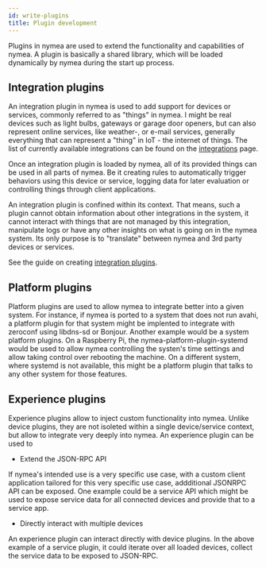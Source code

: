 ```yaml
---
id: write-plugins
title: Plugin development
---
```


Plugins in nymea are used to extend the functionality and capabilities of nymea. A plugin is basically a shared library, which will be loaded dynamically by nymea during the start up process.

## Integration plugins

An integration plugin in nymea is used to add support for devices or services, commonly referred to as "things" in nymea. I might be real devices such as light bulbs, gateways or garage door openers, but can also represent online services, like weather-, or e-mail services, generally everything that can represent a "thing" in IoT - the internet of things. The list of currently available integrations can be found on the [integrations](/documentation/resources/integrations) page.

Once an integration plugin is loaded by nymea, all of its provided things can be used in all parts of nymea. Be it creating rules to automatically trigger behaviors using this device or service, logging data for later evaluation or controlling things through client applications.

An integration plugin is confined within its context. That means, such a plugin cannot obtain information about other integrations in the system, it cannot interact with things that are not managed by this integration, manipulate logs or have any other insights on what is going on in the nymea system. Its only purpose is to "translate" between nymea and 3rd party devices or services.

See the guide on creating [integration plugins](integrations/getting-started-integration).

## Platform plugins

Platform plugins are used to allow nymea to integrate better into a given system. For instance, if nymea is ported to a system that does not run avahi, a platform plugin for that system might be implented to integrate with zeroconf using libdns-sd or Bonjour. Another example would be a system platform plugins. On a Raspberry Pi, the nymea-platform-plugin-systemd would be used to allow nymea controlling the systen's time settings and allow taking control over rebooting the machine. On a different system, where systemd is not available, this might be a platform plugin that talks to any other system for those features.

## Experience plugins

Experience plugins allow to inject custom functionality into nymea. Unlike device plugins, they are not isoleted within a single device/service context, but allow to integrate very deeply into nymea. An experience plugin can be used to

* Extend the JSON-RPC API

If nymea's intended use is a very specific use case, with a custom client application tailored for this very specific use case, addditional JSONRPC API can be exposed. One example could be a service API which might be used to expose service data for all connected devices and provide that to a service app.

* Directly interact with multiple devices

An experience plugin can interact directly with device plugins. In the above example of a service plugin, it could iterate over all loaded devices, collect the service data to be exposed to JSON-RPC.
